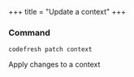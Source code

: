 +++
title = "Update a context"
+++

### Command
`codefresh patch context`

Apply changes to a context

